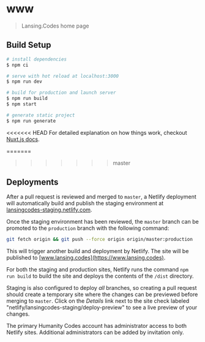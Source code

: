# www

> Lansing.Codes home page

## Build Setup

``` bash
# install dependencies
$ npm ci

# serve with hot reload at localhost:3000
$ npm run dev

# build for production and launch server
$ npm run build
$ npm start

# generate static project
$ npm run generate
```

<<<<<<< HEAD
For detailed explanation on how things work, checkout [Nuxt.js docs](https://nuxtjs.org).

=======
>>>>>>> master
## Deployments

After a pull request is reviewed and merged to `master`, a Netlify deployment
will automatically build and publish the staging environment at
[lansingcodes-staging.netlify.com](https://lansingcodes-staging.netlify.com).

Once the staging environment has been reviewed, the `master` branch can be
promoted to the `production` branch with the following command:

``` sh
git fetch origin && git push --force origin origin/master:production
```

This will trigger another build and deployment by Netlify. The site will be
published to [www.lansing.codes](https://www.lansing.codes).

For both the staging and production sites, Netlify runs the command
`npm run build` to build the site and deploys the contents of the `/dist`
directory.

Staging is also configured to deploy _all_ branches, so creating a
pull request should create a temporary site where the changes can be previewed
before merging to `master`. Click on the _Details_ link next to the site check
labeled "netlify/lansingcodes-staging/deploy-preview" to see a live preview of
your changes.

The primary Humanity Codes account has administrator access to both Netlify
sites. Additional administrators can be added by invitation only.
